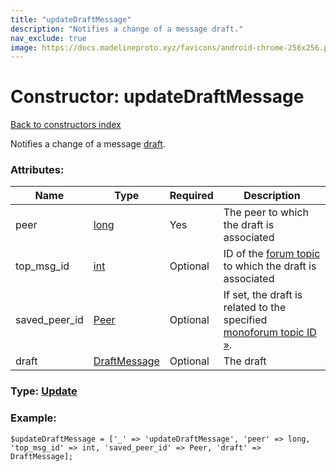 ```yaml
---
title: "updateDraftMessage"
description: "Notifies a change of a message draft."
nav_exclude: true
image: https://docs.madelineproto.xyz/favicons/android-chrome-256x256.png
---
```

# Constructor: updateDraftMessage  
[Back to constructors index](/API_docs/constructors/index.html)



Notifies a change of a message [draft](https://core.telegram.org/api/drafts).

### Attributes:

| Name     |    Type       | Required | Description |
|----------|---------------|----------|-------------|
|peer|[long](/API_docs/types/long.html) | Yes|The peer to which the draft is associated|
|top\_msg\_id|[int](/API_docs/types/int.html) | Optional|ID of the [forum topic](https://core.telegram.org/api/forum#forum-topics) to which the draft is associated|
|saved\_peer\_id|[Peer](/API_docs/types/Peer.html) | Optional|If set, the draft is related to the specified [monoforum topic ID »](https://core.telegram.org/api/monoforum).|
|draft|[DraftMessage](/API_docs/types/DraftMessage.html) | Optional|The draft|



### Type: [Update](/API_docs/types/Update.html)


### Example:

```
$updateDraftMessage = ['_' => 'updateDraftMessage', 'peer' => long, 'top_msg_id' => int, 'saved_peer_id' => Peer, 'draft' => DraftMessage];
```  
